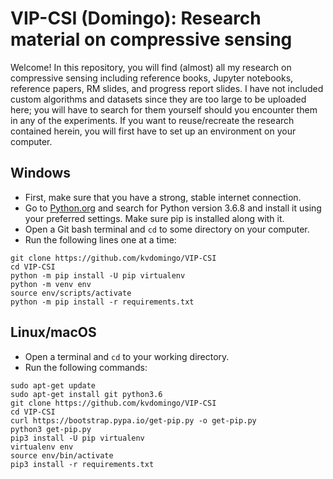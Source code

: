 # VIP-CSI (Domingo): Research material on compressive sensing

Welcome! In this repository, you will find (almost) all my research on compressive sensing including reference books, Jupyter notebooks, reference papers, RM slides, and progress report slides. I have not included custom algorithms and datasets since they are too large to be uploaded here; you will have to search for them yourself should you encounter them in any of the experiments. If you want to reuse/recreate the research contained herein, you will first have to set up an environment on your computer.

## Windows
- First, make sure that you have a strong, stable internet connection.
- Go to [Python.org](https://python.org/downloads) and search for Python version 3.6.8 and install it using your preferred settings. Make sure pip is installed along with it.
- Open a Git bash terminal and `cd` to some directory on your computer.
- Run the following lines one at a time:
```
git clone https://github.com/kvdomingo/VIP-CSI
cd VIP-CSI
python -m pip install -U pip virtualenv
python -m venv env
source env/scripts/activate
python -m pip install -r requirements.txt
```

## Linux/macOS
- Open a terminal and `cd` to your working directory.
- Run the following commands:
```
sudo apt-get update
sudo apt-get install git python3.6
git clone https://github.com/kvdomingo/VIP-CSI
cd VIP-CSI
curl https://bootstrap.pypa.io/get-pip.py -o get-pip.py
python3 get-pip.py
pip3 install -U pip virtualenv
virtualenv env
source env/bin/activate
pip3 install -r requirements.txt
```
